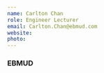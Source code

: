 ```yaml
---
name: Carlton Chan
role: Engineer Lecturer
email: Carlton.Chan@ebmud.com
website: 
photo: 
---
```

### EBMUD
